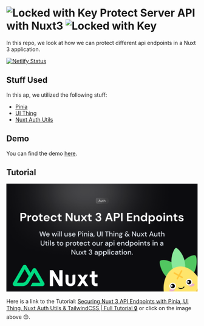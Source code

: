 # <img src="https://raw.githubusercontent.com/Tarikul-Islam-Anik/Animated-Fluent-Emojis/master/Emojis/Objects/Locked%20with%20Key.png" alt="Locked with Key" width="25" height="25" /> Protect Server API with Nuxt3 <img src="https://raw.githubusercontent.com/Tarikul-Islam-Anik/Animated-Fluent-Emojis/master/Emojis/Objects/Locked%20with%20Key.png" alt="Locked with Key" width="25" height="25" />

In this repo, we look at how we can protect different api endpoints in a Nuxt 3 application.

[![Netlify Status](https://api.netlify.com/api/v1/badges/a6a8833a-c94a-43c2-9470-817f54054f48/deploy-status)](https://app.netlify.com/sites/protect-server-api-nuxt3/deploys)

## Stuff Used

In this ap, we utilized the following stuff:

- [Pinia](https://pinia.vuejs.org/ssr/nuxt.html)
- [UI Thing](https://ui-thing.behonbaker.com/getting-started/introduction)
- [Nuxt Auth Utils](https://github.com/atinux/nuxt-auth-utils?tab=readme-ov-file#nuxt-auth-utils)

## Demo

You can find the demo [here](https://protect-server-api-nuxt3.netlify.app).

## Tutorial

[![Social image](/public/social.png)](https://youtu.be/lBr4V_3j8kI)

Here is a link to the Tutorial: [Securing Nuxt 3 API Endpoints with Pinia, UI Thing, Nuxt Auth Utils & TailwindCSS | Full Tutorial 🔒](https://youtu.be/lBr4V_3j8kI) or click on the image above 😊.
